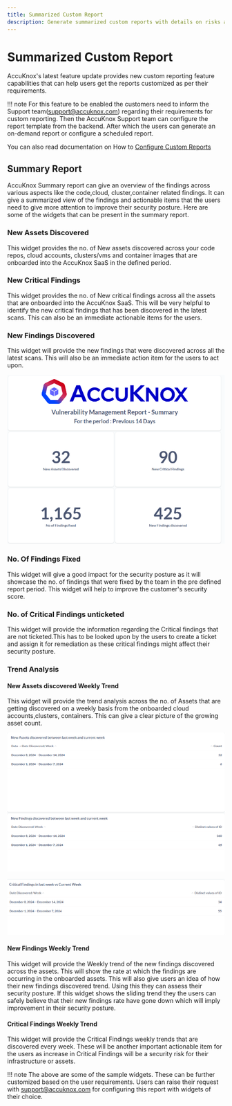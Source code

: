 ```yaml
---
title: Summarized Custom Report
description: Generate summarized custom reports with details on risks and vulnerabilities across cloud environments using AccuKnox CSPM for better visibility.
---
```


# Summarized Custom Report

AccuKnox's latest feature update provides new custom reporting feature capabilities that can help users get the reports customized as per their requirements.

!!! note
    For this feature to be enabled the customers need to inform the Support team(<support@accuknox.com>) regarding their requirements for custom reporting. Then the AccuKnox Support team can configure the report template from the backend. After which the users can generate an on-demand report or configure a scheduled report.

You can also read documentation on How to [Configure Custom Reports](https://help.accuknox.com/how-to/custom-reports/)

## Summary Report

AccuKnox Summary report can give an overview of the findings across various aspects like the code,cloud, cluster,container related findings. It can give a summarized view of the findings and actionable items that the users need to give more attention to improve their security posture. Here are some of the widgets that can be present in the summary report.

### New Assets Discovered

This widget provides the no. of New assets discovered across your code repos, cloud accounts, clusters/vms and container images that are onboarded into the AccuKnox SaaS in the defined period.

### New Critical Findings

This widget provides the no. of New critical findings across all the assets that are onboarded into the AccuKnox SaaS. This will be very helpful to identify the new critical findings that has been discovered in the latest scans. This can also be an immediate actionable items for the users.

### New Findings Discovered

This widget will provide the new findings that were discovered across all the latest scans. This will also be an immediate action item for the users to act upon.

![custom-report-summary-step](./images/summarized-custom-reports/1.png)

### No. Of Findings Fixed

This widget will give a good impact for the security posture as it will showcase the no. of findings that were fixed by the team in the pre defined report period. This widget will help to improve the customer's security score.

### No. of Critical Findings unticketed

This widget will provide the information regarding the Critical findings that are not ticketed.This has to be looked upon by the users to create a ticket and assign it for remediation as these critical findings might affect their security posture.

### Trend Analysis

#### New Assets discovered Weekly Trend

This widget will provide the trend analysis across the no. of Assets that are getting discovered on a weekly basis from the onboarded cloud accounts,clusters, containers. This can give a clear picture of the growing asset count.

![custom-report-summary-step](./images/summarized-custom-reports/2.png)

![custom-report-summary-step](./images/summarized-custom-reports/3.png)

#### New Findings Weekly Trend

This widget will provide the Weekly trend of the new findings discovered across the assets. This will show the rate at which the findings are occurring in the onboarded assets. This will also give users an idea of how their new findings discovered trend. Using this they can assess their security posture. If this widget shows the sliding trend they the users can safely believe that their new findings rate have gone down which will imply improvement in their security posture.

#### Critical Findings Weekly Trend

This widget will provide the Critical Findings weekly trends that are discovered every week. These will be another important actionable item for the users as increase in Critical Findings will be a security risk for their infrastructure or assets.

!!! note
    The above are some of the sample widgets. These can be further customized based on the user requirements. Users can raise their request with <support@accuknox.com> for configuring this report with widgets of their choice.
